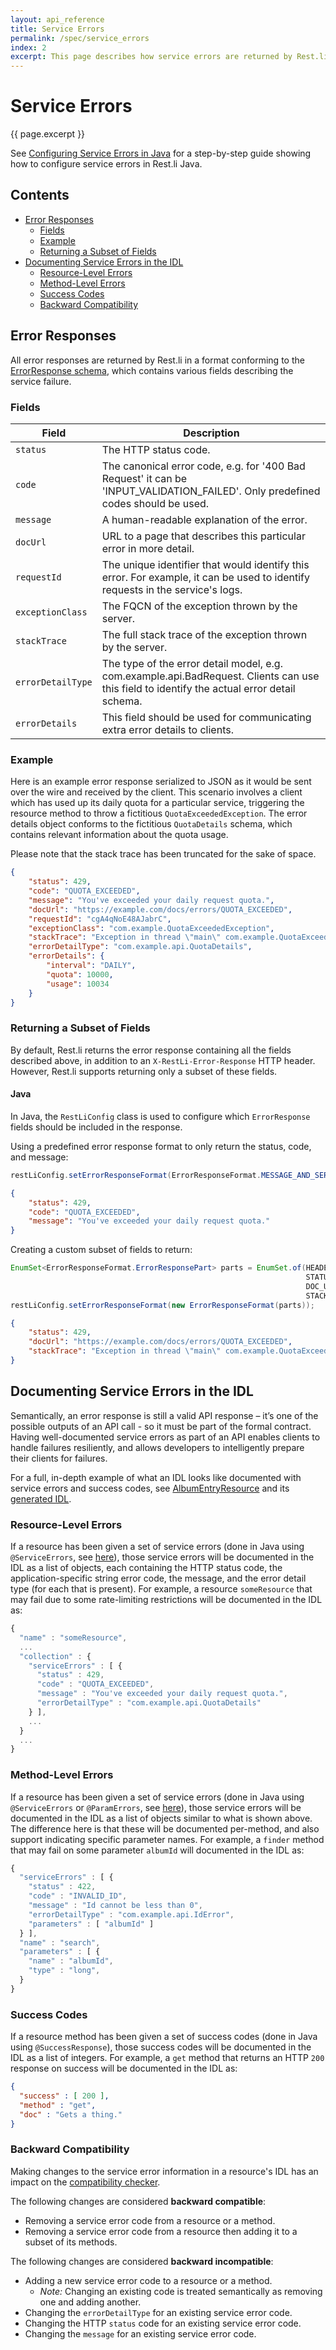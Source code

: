 ```yaml
---
layout: api_reference
title: Service Errors
permalink: /spec/service_errors
index: 2
excerpt: This page describes how service errors are returned by Rest.li and how they are documented in a resource's IDL.
---
```


# Service Errors

{{ page.excerpt }}

See [Configuring Service Errors in Java](/rest.li/user_guide/service_errors_java) for a step-by-step guide showing how
to configure service errors in Rest.li Java.

## Contents

-   [Error Responses](#error-responses)
    - [Fields](#fields)
    - [Example](#example)
    - [Returning a Subset of Fields](#returning-a-subset-of-fields)
-   [Documenting Service Errors in the IDL](#documenting-service-errors-in-the-idl)
    - [Resource-Level Errors](#resource-level-errors)
    - [Method-Level Errors](#method-level-errors)
    - [Success Codes](#success-codes)
    - [Backward Compatibility](#backward-compatibility)

## Error Responses

All error responses are returned by Rest.li in a format conforming to the
[ErrorResponse schema]({{site.data.urls.repo}}/restli-common/src/main/pegasus/com/linkedin/restli/common/ErrorResponse.pdl),
which contains various fields describing the service failure.

### Fields

| Field             | Description |
|-------------------|-------------|
| `status`          | The HTTP status code. |
| `code`            | The canonical error code, e.g. for '400 Bad Request' it can be 'INPUT_VALIDATION_FAILED'. Only predefined codes should be used. |
| `message`         | A human-readable explanation of the error. |
| `docUrl`          | URL to a page that describes this particular error in more detail. |
| `requestId`       | The unique identifier that would identify this error. For example, it can be used to identify requests in the service's logs. |
| `exceptionClass`  | The FQCN of the exception thrown by the server. |
| `stackTrace`      | The full stack trace of the exception thrown by the server. |
| `errorDetailType` | The type of the error detail model, e.g. com.example.api.BadRequest. Clients can use this field to identify the actual error detail schema. |
| `errorDetails`    | This field should be used for communicating extra error details to clients. |

### Example

Here is an example error response serialized to JSON as it would be sent over the wire and received by the client. This
scenario involves a client which has used up its daily quota for a particular service, triggering the resource method to
throw a fictitious `QuotaExceededException`. The error details object conforms to the fictitious `QuotaDetails` schema,
which contains relevant information about the quota usage.

Please note that the stack trace has been truncated for the sake of space.

```json
{
    "status": 429,
    "code": "QUOTA_EXCEEDED",
    "message": "You've exceeded your daily request quota.",
    "docUrl": "https://example.com/docs/errors/QUOTA_EXCEEDED",
    "requestId": "cgA4qNoE48AJabrC",
    "exceptionClass": "com.example.QuotaExceededException",
    "stackTrace": "Exception in thread \"main\" com.example.QuotaExceededException: ...",
    "errorDetailType": "com.example.api.QuotaDetails",
    "errorDetails": {
        "interval": "DAILY",
        "quota": 10000,
        "usage": 10034
    }
}
```

### Returning a Subset of Fields

By default, Rest.li returns the error response containing all the fields described above, in addition to
an `X-RestLi-Error-Response` HTTP header. However, Rest.li supports returning only a subset of these fields.

#### Java

In Java, the `RestLiConfig` class is used to configure which `ErrorResponse` fields should be included
in the response.

Using a predefined error response format to only return the status, code, and message:

```java
restLiConfig.setErrorResponseFormat(ErrorResponseFormat.MESSAGE_AND_SERVICECODE);
```

```json
{
    "status": 429,
    "code": "QUOTA_EXCEEDED",
    "message": "You've exceeded your daily request quota."
}
```

Creating a custom subset of fields to return:

```java
EnumSet<ErrorResponseFormat.ErrorResponsePart> parts = EnumSet.of(HEADERS,
                                                                  STATUS_CODE_IN_BODY,
                                                                  DOC_URL,
                                                                  STACKTRACE);
restLiConfig.setErrorResponseFormat(new ErrorResponseFormat(parts));
```

```json
{
    "status": 429,
    "docUrl": "https://example.com/docs/errors/QUOTA_EXCEEDED",
    "stackTrace": "Exception in thread \"main\" com.example.QuotaExceededException: ..."
}
```

## Documenting Service Errors in the IDL

Semantically, an error response is still a valid API response – it’s one of the possible outputs of an API call - so it
must be part of the formal contract. Having well-documented service errors as part of an API enables clients to handle
failures resiliently, and allows developers to intelligently prepare their clients for failures.

For a full, in-depth example of what an IDL looks like documented with service errors and success codes, see
[AlbumEntryResource]({{site.data.urls.repo}}/restli-example-server/src/main/java/com/linkedin/restli/example/impl/AlbumEntryResource.java)
and its [generated IDL]({{site.data.urls.repo}}/restli-example-api/src/main/idl/com.linkedin.restli.example.photos.albumEntry.restspec.json).

### Resource-Level Errors

If a resource has been given a set of service errors (done in Java using `@ServiceErrors`, see
[here](/rest.li/user_guide/service_errors_java)), those service errors will be documented in the IDL as a list of
objects, each containing the HTTP status code, the application-specific string error code, the message, and the
error detail type (for each that is present). For example, a resource `someResource` that may fail due to some
rate-limiting restrictions will be documented in the IDL as:

```js
{
  "name" : "someResource",
  ...
  "collection" : {
    "serviceErrors" : [ {
      "status" : 429,
      "code" : "QUOTA_EXCEEDED",
      "message" : "You've exceeded your daily request quota.",
      "errorDetailType" : "com.example.api.QuotaDetails"
    } ],
    ...
  }
  ...
}
```

### Method-Level Errors

If a resource has been given a set of service errors (done in Java using `@ServiceErrors` or `@ParamErrors`, see
[here](/rest.li/user_guide/service_errors_java)), those service errors will be documented in the IDL as a list of
objects similar to what is shown above. The difference here is that these will be documented per-method, and also
support indicating specific parameter names. For example, a `finder` method that may fail on some parameter `albumId`
will documented in the IDL as:

```js
{
  "serviceErrors" : [ {
    "status" : 422,
    "code" : "INVALID_ID",
    "message" : "Id cannot be less than 0",
    "errorDetailType" : "com.example.api.IdError",
    "parameters" : [ "albumId" ]
  } ],
  "name" : "search",
  "parameters" : [ {
    "name" : "albumId",
    "type" : "long",
  }
}
```

### Success Codes

If a resource method has been given a set of success codes (done in Java using `@SuccessResponse`), those success codes
will be documented in the IDL as a list of integers. For example, a `get` method that returns an HTTP `200` response on
success will be documented in the IDL as:

```json
{
  "success" : [ 200 ],
  "method" : "get",
  "doc" : "Gets a thing."
}
```

### Backward Compatibility

Making changes to the service error information in a resource's IDL has an impact on the
[compatibility checker](/rest.li/modeling/compatibility_check).

The following changes are considered **backward compatible**:

- Removing a service error code from a resource or a method.
- Removing a service error code from a resource then adding it to a subset of its methods.

The following changes are considered **backward incompatible**:

- Adding a new service error code to a resource or a method.
  - *Note:* Changing an existing code is treated semantically as removing one and adding another.
- Changing the `errorDetailType` for an existing service error code.
- Changing the HTTP `status` code for an existing service error code.
- Changing the `message` for an existing service error code.
